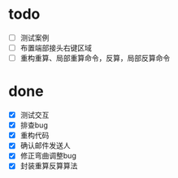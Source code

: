 # todo
- [ ] 测试案例
- [ ] 布置端部接头右键区域
- [ ] 重构重算、局部重算命令，反算，局部反算命令

# done
- [x] 测试交互
- [x] 排查bug
- [x] 重构代码
- [x] 确认邮件发送人
- [x] 修正弯曲调整bug
- [x] 封装重算反算算法
